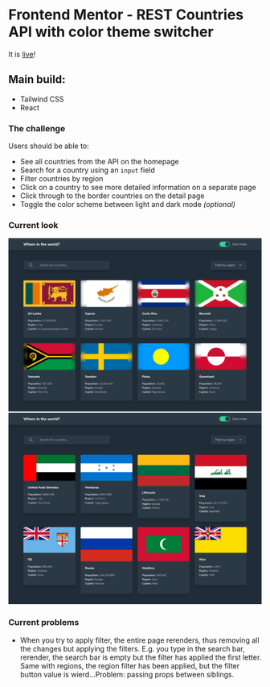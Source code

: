 
# Frontend Mentor - REST Countries API with color theme switcher 

It is [live](https://eleswastaken-front-end-countries.netlify.app/)!

## Main build: 
- Tailwind CSS
- React

### The challenge

Users should be able to:

- See all countries from the API on the homepage
- Search for a country using an `input` field
- Filter countries by region
- Click on a country to see more detailed information on a separate page
- Click through to the border countries on the detail page
- Toggle the color scheme between light and dark mode *(optional)*

### Current look

![](./screenshots/2.png)
![](./screenshots/1.png)


### Current problems

- When you try to apply filter, the entire page rerenders, thus removing all the changes but applying the filters. E.g. you type in the search bar, rerender, the search bar is empty but the filter has applied the first letter. Same with regions, the region filter has been applied, but the filter button value is wierd...Problem: passing props between siblings.